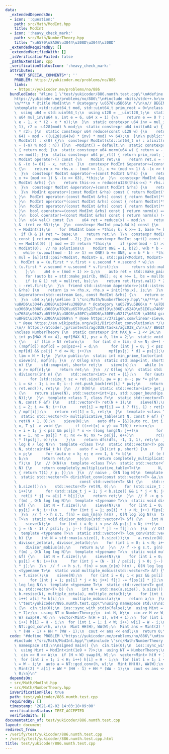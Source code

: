 ```yaml
---
data:
  _extendedDependsOn:
  - icon: ':question:'
    path: src/Math/ModInt.hpp
    title: ModInt
  - icon: ':heavy_check_mark:'
    path: src/Math/NumberTheory.hpp
    title: "\u6570\u8AD6\u3044\u308D\u3044\u308D"
  _extendedRequiredBy: []
  _extendedVerifiedWith: []
  _isVerificationFailed: false
  _pathExtension: cpp
  _verificationStatusIcon: ':heavy_check_mark:'
  attributes:
    '*NOT_SPECIAL_COMMENTS*': ''
    PROBLEM: https://yukicoder.me/problems/no/886
    links:
    - https://yukicoder.me/problems/no/886
  bundledCode: "#line 1 \"test/yukicoder/886.numth.test.cpp\"\n#define PROBLEM \"\
    https://yukicoder.me/problems/no/886\"\n#include <bits/stdc++.h>\n#line 3 \"src/Math/ModInt.hpp\"\
    \n/**\n * @title ModInt\n * @category \u6570\u5B66\n */\n\n// BEGIN CUT HERE\n\
    \ntemplate <std::uint64_t mod, std::uint64_t prim_root = 0>\nclass ModInt {\n\
    \  using u64 = std::uint64_t;\n  using u128 = __uint128_t;\n  static constexpr\
    \ u64 mul_inv(u64 n, int e = 6, u64 x = 1) {\n    return e == 0 ? x : mul_inv(n,\
    \ e - 1, x * (2 - x * n));\n  }\n  static constexpr u64 inv = mul_inv(mod, 6,\
    \ 1), r2 = -u128(mod) % mod;\n  static constexpr u64 init(u64 w) { return reduce(u128(w)\
    \ * r2); }\n  static constexpr u64 reduce(const u128 w) {\n    return u64(w >>\
    \ 64) + mod - ((u128(u64(w) * inv) * mod) >> 64);\n  }\n\n public:\n  constexpr\
    \ ModInt() : x(0) {}\n  constexpr ModInt(std::int64_t n) : x(init(n < 0 ? mod\
    \ - (-n) % mod : n)) {}\n  ~ModInt() = default;\n  static constexpr u64 modulo()\
    \ { return mod; }\n  static constexpr u64 norm(u64 w) { return w - (mod & -(w\
    \ >= mod)); }\n  static constexpr u64 pr_rt() { return prim_root; }\n  constexpr\
    \ ModInt operator-() const {\n    ModInt ret;\n    return ret.x = ((mod << 1)\
    \ & -(x != 0)) - x, ret;\n  }\n  constexpr ModInt &operator+=(const ModInt &rhs)\
    \ {\n    return x += rhs.x - (mod << 1), x += (mod << 1) & -(x >> 63), *this;\n\
    \  }\n  constexpr ModInt &operator-=(const ModInt &rhs) {\n    return x -= rhs.x,\
    \ x += (mod << 1) & -(x >> 63), *this;\n  }\n  constexpr ModInt &operator*=(const\
    \ ModInt &rhs) {\n    return this->x = reduce(u128(this->x) * rhs.x), *this;\n\
    \  }\n  constexpr ModInt &operator/=(const ModInt &rhs) {\n    return this->operator*=(rhs.inverse());\n\
    \  }\n  ModInt operator+(const ModInt &rhs) const { return ModInt(*this) += rhs;\
    \ }\n  ModInt operator-(const ModInt &rhs) const { return ModInt(*this) -= rhs;\
    \ }\n  ModInt operator*(const ModInt &rhs) const { return ModInt(*this) *= rhs;\
    \ }\n  ModInt operator/(const ModInt &rhs) const { return ModInt(*this) /= rhs;\
    \ }\n  bool operator==(const ModInt &rhs) const { return norm(x) == norm(rhs.x);\
    \ }\n  bool operator!=(const ModInt &rhs) const { return norm(x) != norm(rhs.x);\
    \ }\n  u64 val() const {\n    u64 ret = reduce(x) - mod;\n    return ret + (mod\
    \ & -(ret >> 63));\n  }\n  constexpr ModInt pow(u64 k) const {\n    ModInt ret\
    \ = ModInt(1);\n    for (ModInt base = *this; k; k >>= 1, base *= base)\n    \
    \  if (k & 1) ret *= base;\n    return ret;\n  }\n  constexpr ModInt inverse()\
    \ const { return pow(mod - 2); }\n  constexpr ModInt sqrt() const {\n    if (*this\
    \ == ModInt(0) || mod == 2) return *this;\n    if (pow((mod - 1) >> 1) != 1) return\
    \ ModInt(0);  // no solutions\n    ModInt ONE = 1, b(2), w(b * b - *this);\n \
    \   while (w.pow((mod - 1) >> 1) == ONE) b += ONE, w = b * b - *this;\n    auto\
    \ mul = [&](std::pair<ModInt, ModInt> u, std::pair<ModInt, ModInt> v) {\n    \
    \  ModInt a = (u.first * v.first + u.second * v.second * w);\n      ModInt b =\
    \ (u.first * v.second + u.second * v.first);\n      return std::make_pair(a, b);\n\
    \    };\n    u64 e = (mod + 1) >> 1;\n    auto ret = std::make_pair(ONE, ModInt(0));\n\
    \    for (auto bs = std::make_pair(b, ONE); e; e >>= 1, bs = mul(bs, bs))\n  \
    \    if (e & 1) ret = mul(ret, bs);\n    return ret.first.val() * 2 < mod ? ret.first\
    \ : -ret.first;\n  }\n  friend std::istream &operator>>(std::istream &is, ModInt\
    \ &rhs) {\n    return is >> rhs.x, rhs.x = init(rhs.x), is;\n  }\n  friend std::ostream\
    \ &operator<<(std::ostream &os, const ModInt &rhs) {\n    return os << rhs.val();\n\
    \  }\n  u64 x;\n};\n#line 3 \"src/Math/NumberTheory.hpp\"\n/**\n * @title \u6570\
    \u8AD6\u3044\u308D\u3044\u308D\n * @category \u6570\u5B66\n * \u7DDA\u5F62\u7BE9\
    \u306B\u3088\u308B\u7D20\u6570\u5217\u6319\u306E\u524D\u51E6\u7406\n * \u4E57\u6CD5\
    \u7684\u95A2\u6570\b\u30C6\u30FC\u30D6\u30EB\u5217\u6319 \u3084 gcd\u7573\u307F\
    \u8FBC\u307F\u306A\u3069\n * @see https://37zigen.com/linear-sieve/\n * @see https://qiita.com/convexineq/items/afc84dfb9ee4ec4a67d5\n\
    \ * @see https://en.wikipedia.org/wiki/Dirichlet_convolution\n */\n\n// verify\u7528\
    :\n// https://atcoder.jp/contests/agc038/tasks/agc038_c\n\n// BEGIN CUT HERE\n\
    \nclass NumberTheory {\n  static constexpr int MAX_N = 1 << 24;\n  static inline\
    \ int ps[MAX_N >> 4], mpf[MAX_N], psz = 0, lim = 2;\n  static void sieve(int N)\
    \ {\n    if (lim > N) return;\n    for (int d = lim; d <= N; d++) {\n      if\
    \ (!mpf[d]) mpf[d] = ps[psz++] = d;\n      for (int j = 0; j < psz && ps[j] <=\
    \ mpf[d] && ps[j] * d <= N; j++)\n        mpf[ps[j] * d] = ps[j];\n    }\n   \
    \ lim = N + 1;\n  }\n\n public:\n  static int min_prime_factor(int n) { return\
    \ sieve(n), mpf[n]; }\n  // O(log n)\n  static std::map<int, short> factorize(int\
    \ n) {\n    std::map<int, short> ret;\n    sieve(n);\n    while (n > 1) ret[mpf[n]]++,\
    \ n /= mpf[n];\n    return ret;\n  }\n  // O(log n)\n  static std::vector<int>\
    \ divisors(int n) {\n    std::vector<int> ret = {1};\n    for (auto [p, e] : factorize(n))\n\
    \      for (std::size_t sz = ret.size(), pw = p; e--; pw *= p)\n        for (int\
    \ i = sz - 1; i >= 0; i--) ret.push_back(ret[i] * pw);\n    return std::sort(ret.begin(),\
    \ ret.end()), ret;\n  }\n  // O(N)\n  static std::vector<int> get_primes(int N)\
    \ {\n    return sieve(N), std::vector<int>(ps, std::upper_bound(ps, ps + psz,\
    \ N));\n  }\n  template <class T, class F>\n  static std::vector<T> completely_multiplicative_table(int\
    \ N, const F &f) {\n    std::vector<T> ret(N + 1);\n    sieve(N);\n    for (int\
    \ i = 2; i <= N; i++)\n      ret[i] = mpf[i] == i ? f(i, 1) : ret[mpf[i]] * ret[i\
    \ / mpf[i]];\n    return ret[1] = 1, ret;\n  }\n  template <class T, class F>\n\
    \  static std::vector<T> multiplicative_table(int N, const F &f) {\n    std::vector<T>\
    \ ret(N + 1, 0);\n    sieve(N);\n    auto dfs = [&](auto rc, int i, long long\
    \ x, T y) -> void {\n      if ((ret[x] = y) == T(0)) return;\n      for (int j\
    \ = i + 1; j < psz && ps[j] * x <= (long long)N; j++)\n        for (long long\
    \ e = 1, nx = ps[j] * x; nx <= N; nx *= ps[j], e++)\n          rc(rc, j, nx, y\
    \ * f(ps[j], e));\n    };\n    return dfs(dfs, -1, 1, 1), ret;\n  }\n  // O(N\
    \ log k / log N)\n  template <class T>\n  static std::vector<T> pow_table(int\
    \ N, std::uint64_t k) {\n    auto f = [k](int p, short) {\n      T ret = 1, b\
    \ = p;\n      for (auto e = k; e; e >>= 1, b *= b)\n        if (e & 1) ret *=\
    \ b;\n      return ret;\n    };\n    return completely_multiplicative_table<T>(N,\
    \ f);\n  }\n  // O(N)\n  template <class T>\n  static std::vector<T> inv_table(int\
    \ N) {\n    return completely_multiplicative_table<T>(\n        N, [](int p, short)\
    \ { return T(1) / p; });\n  }\n  // naive , O(N log N)\n  template <class T>\n\
    \  static std::vector<T> dirichlet_conv(const std::vector<T> &a,\n           \
    \                            const std::vector<T> &b) {\n    std::size_t N = std::max(a.size(),\
    \ b.size());\n    std::vector<T> ret(N, 0);\n    for (std::size_t i = 1; i < a.size();\
    \ i++)\n      for (std::size_t j = 1; j < b.size() && i * j < N; j++)\n      \
    \  ret[i * j] += a[i] * b[j];\n    return ret;\n  }\n  // f -> g s.t. g(n) = sum_{m|n}\
    \ f(m) , O(N log log N)\n  template <typename T>\n  static void divisor_zeta(std::vector<T>\
    \ &f) {\n    int N = f.size();\n    sieve(N);\n    for (int i = 0; i < psz &&\
    \ ps[i] < N; i++)\n      for (int j = 1; ps[i] * j < N; j++) f[ps[i] * j] += f[j];\n\
    \  }\n  // f -> h s.t. f(n) = sum_{m|n} h(m) , O(N log log N)\n  template <typename\
    \ T>\n  static void divisor_mobius(std::vector<T> &f) {\n    int N = f.size();\n\
    \    sieve(N);\n    for (int i = 0; i < psz && ps[i] < N; i++)\n      for (int\
    \ j = (N - 1) / ps[i]; j; j--) f[ps[i] * j] -= f[j];\n  }\n  // O(N log log N)\n\
    \  template <typename T>\n  static std::vector<T> lcm_conv(std::vector<T> a, std::vector<T>\
    \ b) {\n    int N = std::max(a.size(), b.size());\n    a.resize(N), b.resize(N),\
    \ divisor_zeta(a), divisor_zeta(b);\n    for (int i = 0; i < N; i++) a[i] *= b[i];\n\
    \    divisor_mobius(a);\n    return a;\n  }\n  // f -> g s.t. g(n) = sum_{n|m}\
    \ f(m) , O(N log log N)\n  template <typename T>\n  static void multiple_zeta(std::vector<T>\
    \ &f) {\n    int N = f.size();\n    sieve(N);\n    for (int i = 0; i < psz &&\
    \ ps[i] < N; i++)\n      for (int j = (N - 1) / ps[i]; j > 0; j--) f[j] += f[ps[i]\
    \ * j];\n  }\n  // f -> h s.t. f(n) = sum_{n|m} h(m) , O(N log log N)\n  template\
    \ <typename T>\n  static void multiple_mobius(std::vector<T> &f) {\n    int N\
    \ = f.size();\n    sieve(N);\n    for (int i = 0; i < psz && ps[i] < N; i++)\n\
    \      for (int j = 1; ps[i] * j < N; j++) f[j] -= f[ps[i] * j];\n  }\n  // O(N\
    \ log log N)\n  template <typename T>\n  static std::vector<T> gcd_conv(std::vector<T>\
    \ a, std::vector<T> b) {\n    int N = std::max(a.size(), b.size());\n    a.resize(N),\
    \ b.resize(N), multiple_zeta(a), multiple_zeta(b);\n    for (int i = 0; i < N;\
    \ i++) a[i] *= b[i];\n    multiple_mobius(a);\n    return a;\n  }\n};\n#line 5\
    \ \"test/yukicoder/886.numth.test.cpp\"\nusing namespace std;\n\nsigned main()\
    \ {\n  cin.tie(0);\n  ios::sync_with_stdio(false);\n  using Mint = ModInt<int(1e9\
    \ + 7)>;\n  using NT = NumberTheory;\n  int H, W;\n  cin >> H >> W;\n  if (H <\
    \ W) swap(H, W);\n  vector<Mint> h(H + 1), w(H + 1);\n  for (int i = 1; i < H;\
    \ i++) h[i] = H - i;\n  for (int i = 1; i < W; i++) w[i] = W - i;\n  auto a =\
    \ NT::gcd_conv(h, w);\n  Mint HH(H), WW(W);\n  Mint ans = Mint(2) * a[1] + WW\
    \ * (HH - 1) + HH * (WW - 1);\n  cout << ans << endl;\n  return 0;\n}\n"
  code: "#define PROBLEM \"https://yukicoder.me/problems/no/886\"\n#include <bits/stdc++.h>\n\
    #include \"src/Math/ModInt.hpp\"\n#include \"src/Math/NumberTheory.hpp\"\nusing\
    \ namespace std;\n\nsigned main() {\n  cin.tie(0);\n  ios::sync_with_stdio(false);\n\
    \  using Mint = ModInt<int(1e9 + 7)>;\n  using NT = NumberTheory;\n  int H, W;\n\
    \  cin >> H >> W;\n  if (H < W) swap(H, W);\n  vector<Mint> h(H + 1), w(H + 1);\n\
    \  for (int i = 1; i < H; i++) h[i] = H - i;\n  for (int i = 1; i < W; i++) w[i]\
    \ = W - i;\n  auto a = NT::gcd_conv(h, w);\n  Mint HH(H), WW(W);\n  Mint ans =\
    \ Mint(2) * a[1] + WW * (HH - 1) + HH * (WW - 1);\n  cout << ans << endl;\n  return\
    \ 0;\n}\n"
  dependsOn:
  - src/Math/ModInt.hpp
  - src/Math/NumberTheory.hpp
  isVerificationFile: true
  path: test/yukicoder/886.numth.test.cpp
  requiredBy: []
  timestamp: '2021-02-02 14:03:18+09:00'
  verificationStatus: TEST_ACCEPTED
  verifiedWith: []
documentation_of: test/yukicoder/886.numth.test.cpp
layout: document
redirect_from:
- /verify/test/yukicoder/886.numth.test.cpp
- /verify/test/yukicoder/886.numth.test.cpp.html
title: test/yukicoder/886.numth.test.cpp
---
```

